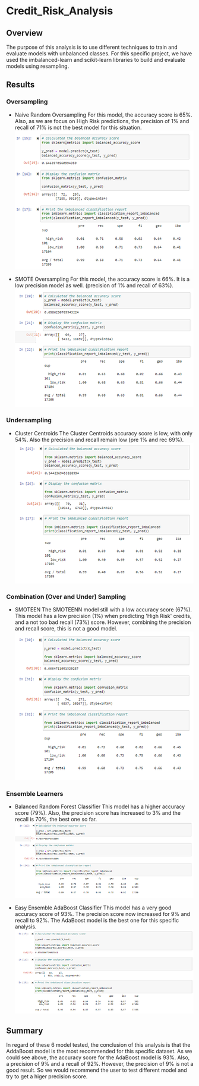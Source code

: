 # Credit_Risk_Analysis

## Overview
The purpose of this analysis is to use different techniques to train and evaluate models with unbalanced classes. For this specific project, we have used the imbalanced-learn and scikit-learn libraries to build and evaluate models using resampling.

## Results

### Oversampling 
* Naive Random Oversampling
For this model, the accuracy score is 65%. Also, as we are focus on High Risk predictions, the precision of 1% and recall of 71% is not the best model for this situation.
![Naive Random Oversampling](/Images/Naive%20Random%20Oversampling.PNG)

* SMOTE Oversampling
For this model, the accuracy score is 66%. It is a low precision model as well. (precision of 1% and recall of 63%). 
![SMOTE Oversampling](/Images/SMOTE%20Oversampling.PNG)

### Undersampling 
* Cluster Centroids
The Cluster Centroids accuracy score is low, with only 54%. Also the precision and recall remain low (pre 1% and rec 69%).
![Cluster Centroids](/Images/Undersampling.PNG)

### Combination (Over and Under) Sampling
* SMOTEEN
The SMOTEENN model still with a low accuracy score (67%). This model has a low precision (1%) when predicting 'High Risk' credits, and a not too bad recall (73%) score. However, combining the precision and recall score, this is not a good model.
![SMOTEEN](/Images/SMOTEENN.PNG)

### Ensemble Learners
* Balanced Random Forest Classifier
This model has a higher accuracy score (79%). Also, the precision score has increased to 3% and the recall is 70%, the best one so far. 
![Balanced Ransom Forecast Classifier](/Images/Balanced%20Random%20Forest%20Classifier.PNG)

* Easy Ensemble AdaBoost Classifier
This model has a very good accuracy score of 93%. The precision score now increased for 9% and recall to 92%. 
The AdaBoost model is the best one for this specific analysis. 
![Easy Ensemble AdaBoost Classifier](/Images/Easy%20Ensemble%20AdaBoost%20Classifier.PNG)

## Summary
In regard of these 6 model tested, the conclusion of this analysis is that the AddaBoost model is the most recommended for this specific dataset. As we could see above, the accuracy score for the AdaBoost model is 93%. Also, a precision of 9% and a recall of 92%.
However, the precision of 9% is not a good result. So we would recommend the user to test different model and try to get a higer precision score.